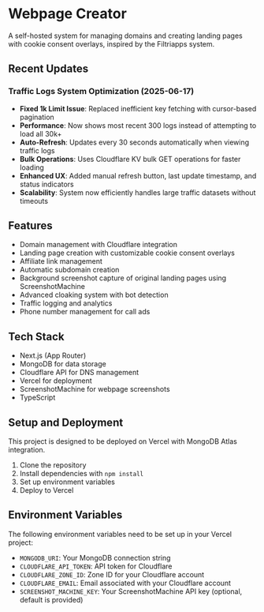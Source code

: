 # Webpage Creator

A self-hosted system for managing domains and creating landing pages with cookie consent overlays, inspired by the Filtriapps system.

## Recent Updates

### Traffic Logs System Optimization (2025-06-17)
- **Fixed 1k Limit Issue**: Replaced inefficient key fetching with cursor-based pagination
- **Performance**: Now shows most recent 300 logs instead of attempting to load all 30k+
- **Auto-Refresh**: Updates every 30 seconds automatically when viewing traffic logs  
- **Bulk Operations**: Uses Cloudflare KV bulk GET operations for faster loading
- **Enhanced UX**: Added manual refresh button, last update timestamp, and status indicators
- **Scalability**: System now efficiently handles large traffic datasets without timeouts

## Features

- Domain management with Cloudflare integration
- Landing page creation with customizable cookie consent overlays
- Affiliate link management
- Automatic subdomain creation
- Background screenshot capture of original landing pages using ScreenshotMachine
- Advanced cloaking system with bot detection
- Traffic logging and analytics
- Phone number management for call ads

## Tech Stack

- Next.js (App Router)
- MongoDB for data storage
- Cloudflare API for DNS management
- Vercel for deployment
- ScreenshotMachine for webpage screenshots
- TypeScript

## Setup and Deployment

This project is designed to be deployed on Vercel with MongoDB Atlas integration.

1. Clone the repository
2. Install dependencies with `npm install`
3. Set up environment variables
4. Deploy to Vercel

## Environment Variables

The following environment variables need to be set up in your Vercel project:

- `MONGODB_URI`: Your MongoDB connection string
- `CLOUDFLARE_API_TOKEN`: API token for Cloudflare
- `CLOUDFLARE_ZONE_ID`: Zone ID for your Cloudflare account
- `CLOUDFLARE_EMAIL`: Email associated with your Cloudflare account
- `SCREENSHOT_MACHINE_KEY`: Your ScreenshotMachine API key (optional, default is provided) 